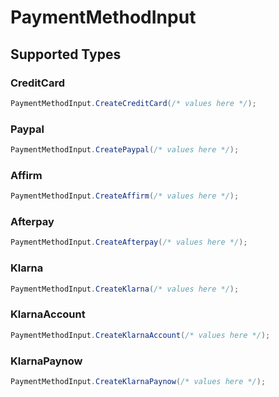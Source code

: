 # PaymentMethodInput


## Supported Types

### CreditCard

```csharp
PaymentMethodInput.CreateCreditCard(/* values here */);
```

### Paypal

```csharp
PaymentMethodInput.CreatePaypal(/* values here */);
```

### Affirm

```csharp
PaymentMethodInput.CreateAffirm(/* values here */);
```

### Afterpay

```csharp
PaymentMethodInput.CreateAfterpay(/* values here */);
```

### Klarna

```csharp
PaymentMethodInput.CreateKlarna(/* values here */);
```

### KlarnaAccount

```csharp
PaymentMethodInput.CreateKlarnaAccount(/* values here */);
```

### KlarnaPaynow

```csharp
PaymentMethodInput.CreateKlarnaPaynow(/* values here */);
```
